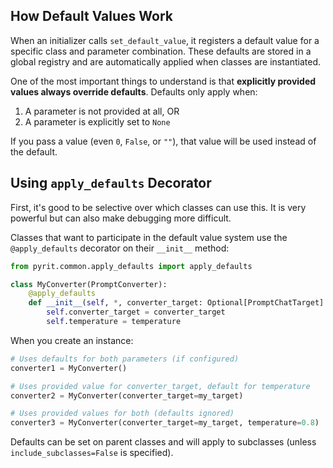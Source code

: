 ## How Default Values Work

When an initializer calls `set_default_value`, it registers a default value for a specific class and parameter combination. These defaults are stored in a global registry and are automatically applied when classes are instantiated.

One of the most important things to understand is that **explicitly provided values always override defaults**. Defaults only apply when:
1. A parameter is not provided at all, OR
2. A parameter is explicitly set to `None`

If you pass a value (even `0`, `False`, or `""`), that value will be used instead of the default.

## Using `apply_defaults` Decorator

First, it's good to be selective over which classes can use this. It is very powerful but can also make debugging more difficult.

Classes that want to participate in the default value system use the `@apply_defaults` decorator on their `__init__` method:

```python
from pyrit.common.apply_defaults import apply_defaults

class MyConverter(PromptConverter):
    @apply_defaults
    def __init__(self, *, converter_target: Optional[PromptChatTarget] = None, temperature: Optional[float] = None):
        self.converter_target = converter_target
        self.temperature = temperature
```

When you create an instance:

```python
# Uses defaults for both parameters (if configured)
converter1 = MyConverter()

# Uses provided value for converter_target, default for temperature
converter2 = MyConverter(converter_target=my_target)

# Uses provided values for both (defaults ignored)
converter3 = MyConverter(converter_target=my_target, temperature=0.8)
```

Defaults can be set on parent classes and will apply to subclasses (unless `include_subclasses=False` is specified).
